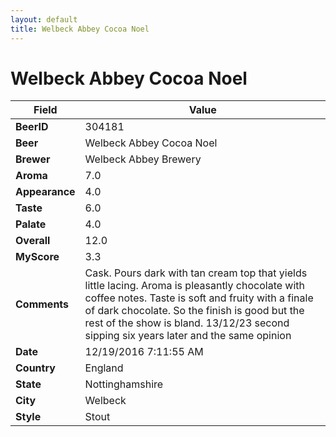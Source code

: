 ```yaml
---
layout: default
title: Welbeck Abbey Cocoa Noel
---
```


# Welbeck Abbey Cocoa Noel

| Field         | Value     |
|---------------|-----------|
| **BeerID** | 304181 |
| **Beer** | Welbeck Abbey Cocoa Noel |
| **Brewer** | Welbeck Abbey Brewery |
| **Aroma** | 7.0 |
| **Appearance** | 4.0 |
| **Taste** | 6.0 |
| **Palate** | 4.0 |
| **Overall** | 12.0 |
| **MyScore** | 3.3 |
| **Comments** | Cask. Pours dark with tan cream top that yields little lacing. Aroma is pleasantly chocolate with coffee notes. Taste is soft and fruity with a finale of dark chocolate. So the finish is good but the rest of the show is bland.  13/12/23 second sipping six years later and the same opinion  |
| **Date** | 12/19/2016 7:11:55 AM |
| **Country** | England |
| **State** | Nottinghamshire |
| **City** | Welbeck |
| **Style** | Stout |
